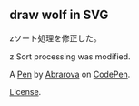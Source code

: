 draw wolf in SVG
----------------
zソート処理を修正した。

z Sort processing was modified.


A [Pen](https://codepen.io/abrarova/pen/WNgPRBr) by [Abrarova](https://codepen.io/abrarova) on [CodePen](https://codepen.io).

[License](https://codepen.io/license/pen/WNgPRBr).